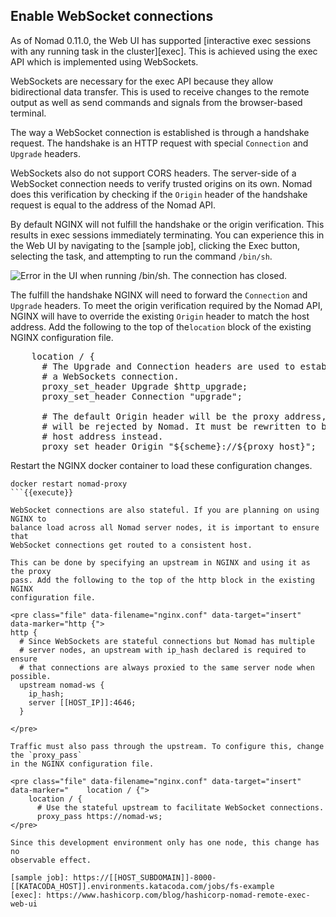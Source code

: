 ## Enable WebSocket connections

As of Nomad 0.11.0, the Web UI has supported [interactive exec sessions with any
running task in the cluster][exec]. This is achieved using the exec API which is
implemented using WebSockets.

WebSockets are necessary for the exec API because they allow bidirectional data
transfer. This is used to receive changes to the remote output as well as send
commands and signals from the browser-based terminal.

The way a WebSocket connection is established is through a handshake request.
The handshake is an HTTP request with special `Connection` and `Upgrade`
headers.

WebSockets also do not support CORS headers. The server-side of a WebSocket
connection needs to verify trusted origins on its own. Nomad does this
verification by checking if the `Origin` header of the handshake request is
equal to the address of the Nomad API.

By default NGINX will not fulfill the handshake or the origin verification. This
results in exec sessions immediately terminating. You can experience this in the
Web UI by navigating to the [sample job], clicking the Exec button, selecting the
task, and attempting to run the command `/bin/sh`.

![Error in the UI when running /bin/sh. The connection has closed.](./assets/img-cannot-remote-exec.png)

The fulfill the handshake NGINX will need to forward the `Connection` and
`Upgrade` headers. To meet the origin verification required by the Nomad API,
NGINX will have to override the existing `Origin` header to match the host
address. Add the following to the top of the`location` block of the existing
NGINX configuration file.

<pre class="file" data-filename="nginx.conf" data-target="insert" data-marker="    location / {">
    location / {
      # The Upgrade and Connection headers are used to establish
      # a WebSockets connection.
      proxy_set_header Upgrade $http_upgrade;
      proxy_set_header Connection "upgrade";

      # The default Origin header will be the proxy address, which
      # will be rejected by Nomad. It must be rewritten to be the
      # host address instead.
      proxy_set_header Origin "${scheme}://${proxy_host}";
</pre>

Restart the NGINX docker container to load these configuration changes.

```
docker restart nomad-proxy
```{{execute}}

WebSocket connections are also stateful. If you are planning on using NGINX to
balance load across all Nomad server nodes, it is important to ensure that
WebSocket connections get routed to a consistent host.

This can be done by specifying an upstream in NGINX and using it as the proxy
pass. Add the following to the top of the http block in the existing NGINX
configuration file.

<pre class="file" data-filename="nginx.conf" data-target="insert" data-marker="http {">
http {
  # Since WebSockets are stateful connections but Nomad has multiple
  # server nodes, an upstream with ip_hash declared is required to ensure
  # that connections are always proxied to the same server node when possible.
  upstream nomad-ws {
    ip_hash;
    server [[HOST_IP]]:4646;
  }

</pre>

Traffic must also pass through the upstream. To configure this, change the `proxy_pass`
in the NGINX configuration file.

<pre class="file" data-filename="nginx.conf" data-target="insert" data-marker="    location / {">
    location / {
      # Use the stateful upstream to facilitate WebSocket connections.
      proxy_pass https://nomad-ws;
</pre>

Since this development environment only has one node, this change has no
observable effect.

[sample job]: https://[[HOST_SUBDOMAIN]]-8000-[[KATACODA_HOST]].environments.katacoda.com/jobs/fs-example
[exec]: https://www.hashicorp.com/blog/hashicorp-nomad-remote-exec-web-ui

